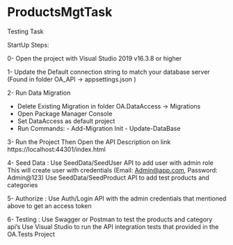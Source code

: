 # ProductsMgtTask
Testing Task

StartUp Steps:

0- Open the project with Visual Studio 2019 v16.3.8 or higher 

1- Update the Default connection string to match your database server (Found in folder OA_API -> appsettings.json ) 

2- Run Data Migration
   - Delete Existing Migration in folder OA.DataAccess -> Migrations
   - Open Package Manager Console
   - Set DataAccess as default project
   - Run Commands:  - Add-Migration Init
                    - Update-DataBase
                      
3- Run the Project Then Open the API Description on link https://localhost:44301/index.html

4- Seed Data : 
  Use SeedData/SeedUser API to add user with admin role
    This will create user with credentials (Email: Admin@app.com, Password: Admin@123)
  Use SeedData/SeedProduct API to add test products and categories
  
5- Authorize : 
  Use Auth/Login API with the admin credentials that mentioned above to get an access token

6- Testing : 
	Use Swagger or Postman to test the products and category api’s 
	Use Visual Studio to run the API integration tests that provided in the OA.Tests Project
